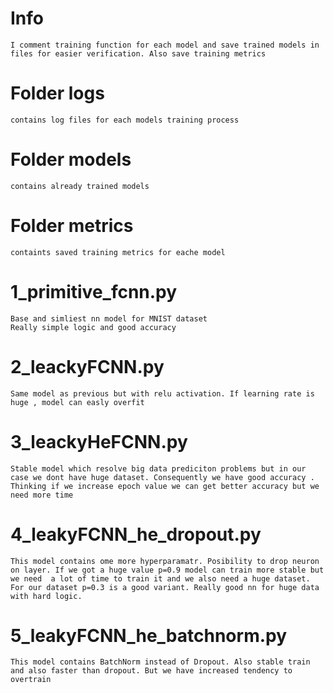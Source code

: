 # Info
    I comment training function for each model and save trained models in files for easier verification. Also save training metrics


# Folder logs
    contains log files for each models training process

# Folder models
    contains already trained models

# Folder metrics

    containts saved training metrics for eache model


# 1_primitive_fcnn.py
    Base and simliest nn model for MNIST dataset
    Really simple logic and good accuracy
#  2_leackyFCNN.py
    Same model as previous but with relu activation. If learning rate is huge , model can easly overfit

# 3_leackyHeFCNN.py
    Stable model which resolve big data prediciton problems but in our case we dont have huge dataset. Consequently we have good accuracy . Thinking if we increase epoch value we can get better accuracy but we need more time

# 4_leakyFCNN_he_dropout.py
    This model contains ome more hyperparamatr. Posibility to drop neuron on layer. If we got a huge value p=0.9 model can train more stable but we need  a lot of time to train it and we also need a huge dataset. For our dataset p=0.3 is a good variant. Really good nn for huge data with hard logic.

# 5_leakyFCNN_he_batchnorm.py
    This model contains BatchNorm instead of Dropout. Also stable train and also faster than dropout. But we have increased tendency to overtrain

